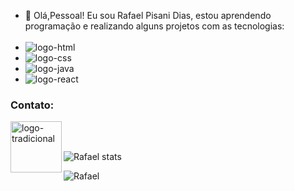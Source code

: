 - 👋 Olá,Pessoal!
   Eu sou Rafael Pisani Dias, estou aprendendo programação e realizando alguns projetos com as tecnologias:
  <br>
  <br>
 - <img src="https://img.shields.io/badge/HTML5-E34F26?style=for-the-badge&logo=html5&logoColor=white" alt="logo-html"/>
 - <img src="https://img.shields.io/badge/CSS3-1572B6?style=for-the-badge&logo=css3&logoColor=white" alt="logo-css"/>
 - <img src="https://img.shields.io/badge/JavaScript-F7DF1E?style=for-the-badge&logo=javascript&logoColor=black" alt="logo-java"/>
 - <img src="https://img.shields.io/badge/React-20232A?style=for-the-badge&logo=react&logoColor=61DAFB" alt="logo-react"/>




<h3 align="left">Contato:</h3>
<p align="left">
 <a href="https://www.linkedin.com/in/rafael-pisani-dias-7263b3171/details/experience/">
 <img align="left" width="82px" src="https://img.shields.io/badge/LinkedIn-0077B5?style=for-the-badge&logo=linkedin&logoColor=white" alt="logo-tradicional">
 </a>

 </p>
 <br />
 <br />

 

![Rafael stats](https://github-readme-stats.vercel.app/api?username=rafaelpidias&show_icons=true&theme=dracula)

![Rafael](https://github-readme-stats.vercel.app/api/top-langs/?username=rafaelpidias&layout=compact&hide_border=true&title_color=ff91a4&text_color=ff91a4&bg_color=0d1117)

 
 
 

